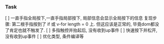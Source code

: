 ### Task

[ ] 一直手指全局按下,一直手指局部按下, 局部信息会显示全局按下的信息
    复现步骤: 第二根手指按到了 if 或 v-for length = 0 上. 但这应该是正常的, 毕竟dom都没了肯定也就不触发了.
[ ] 多指触控并抬起后, 没有收到up事件
[ ] 快速按下并松开, 没有收到up事件
[ ] 优化类型, 条件编译等
